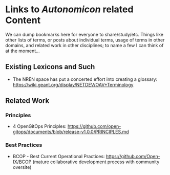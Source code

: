 # Links to *Autonomicon* related Content

We can dump bookmarks here for everyone to share/study/etc. Things like other lists of terms, or posts about individual terms, usage of terms in other domains, and related work in other disciplines; to name a few I can think of at the moment...

## Existing Lexicons and Such
* The NREN space has put a concerted effort into creating a glossary: https://wiki.geant.org/display/NETDEV/OAV+Terminology

## Related Work

### Principles
* 4 OpenGitOps Principles: https://github.com/open-gitops/documents/blob/release-v1.0.0/PRINCIPLES.md

### Best Practices
* BCOP - Best Current Operational Practices: https://github.com/Open-IX/BCOP (mature collaborative development process with community oversite)
